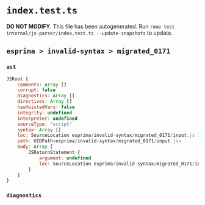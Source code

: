 # `index.test.ts`

**DO NOT MODIFY**. This file has been autogenerated. Run `rome test internal/js-parser/index.test.ts --update-snapshots` to update.

## `esprima > invalid-syntax > migrated_0171`

### `ast`

```javascript
JSRoot {
	comments: Array []
	corrupt: false
	diagnostics: Array []
	directives: Array []
	hasHoistedVars: false
	integrity: undefined
	interpreter: undefined
	sourceType: "script"
	syntax: Array []
	loc: SourceLocation esprima/invalid-syntax/migrated_0171/input.js 1:0-2:0
	path: UIDPath<esprima/invalid-syntax/migrated_0171/input.js>
	body: Array [
		JSReturnStatement {
			argument: undefined
			loc: SourceLocation esprima/invalid-syntax/migrated_0171/input.js 1:0-1:6
		}
	]
}
```

### `diagnostics`

```

```
